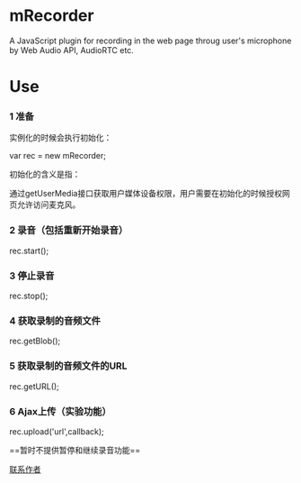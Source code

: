 # mRecorder
A JavaScript plugin for recording in the web page throug user's microphone by Web Audio API, AudioRTC etc.

# Use
### 1 准备
实例化的时候会执行初始化：

var rec = new mRecorder;

初始化的含义是指：

通过getUserMedia接口获取用户媒体设备权限，用户需要在初始化的时候授权网页允许访问麦克风。

### 2 录音（包括重新开始录音）
rec.start();

### 3 停止录音
rec.stop();

### 4 获取录制的音频文件
rec.getBlob();

### 5 获取录制的音频文件的URL
rec.getURL();

### 6 Ajax上传（实验功能）
rec.upload('url',callback);

==暂时不提供暂停和继续录音功能==

[联系作者](https://feizhaojun.com/contact.html)
